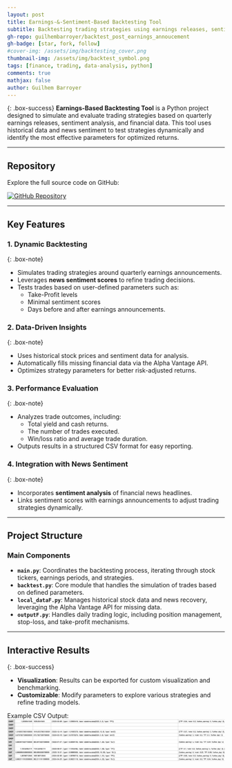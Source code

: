 ```yaml
---
layout: post
title: Earnings-&-Sentiment-Based Backtesting Tool
subtitle: Backtesting trading strategies using earnings releases, sentiment analysis, and news data
gh-repo: guilhembarroyer/backtest_post_earnings_annoucement
gh-badge: [star, fork, follow]
#cover-img: /assets/img/backtesting_cover.png
thumbnail-img: /assets/img/backtest_symbol.png
tags: [finance, trading, data-analysis, python]
comments: true
mathjax: false
author: Guilhem Barroyer
---
```


{: .box-success}
**Earnings-Based Backtesting Tool** is a Python project designed to simulate and evaluate trading strategies based on quarterly earnings releases, sentiment analysis, and financial data. This tool uses historical data and news sentiment to test strategies dynamically and identify the most effective parameters for optimized returns.

---

## **Repository**

Explore the full source code on GitHub:

[![GitHub Repository](https://img.shields.io/badge/GitHub-Earnings_Based_Backtesting-blue?style=flat-square&logo=github)](https://github.com/guilhembarroyer/backtest_post_earnings_annoucement)

---

## **Key Features**

### 1. **Dynamic Backtesting**
{: .box-note}
- Simulates trading strategies around quarterly earnings announcements.
- Leverages **news sentiment scores** to refine trading decisions.
- Tests trades based on user-defined parameters such as:
  - Take-Profit levels
  - Minimal sentiment scores
  - Days before and after earnings announcements.

### 2. **Data-Driven Insights**
{: .box-note}
- Uses historical stock prices and sentiment data for analysis.
- Automatically fills missing financial data via the Alpha Vantage API.
- Optimizes strategy parameters for better risk-adjusted returns.

### 3. **Performance Evaluation**
{: .box-note}
- Analyzes trade outcomes, including:
  - Total yield and cash returns.
  - The number of trades executed.
  - Win/loss ratio and average trade duration.
- Outputs results in a structured CSV format for easy reporting.

### 4. **Integration with News Sentiment**
{: .box-note}
- Incorporates **sentiment analysis** of financial news headlines.
- Links sentiment scores with earnings announcements to adjust trading strategies dynamically.

---

## **Project Structure**

### **Main Components**
- **`main.py`**: Coordinates the backtesting process, iterating through stock tickers, earnings periods, and strategies.
- **`backtest.py`**: Core module that handles the simulation of trades based on defined parameters.
- **`local_dataF.py`**: Manages historical stock data and news recovery, leveraging the Alpha Vantage API for missing data.
- **`outputF.py`**: Handles daily trading logic, including position management, stop-loss, and take-profit mechanisms.

---

## **Interactive Results**

{: .box-success}
- **Visualization**: Results can be exported for custom visualization and benchmarking.
- **Customizable**: Modify parameters to explore various strategies and refine trading models.

Example CSV Output:
![Exemples de résultats CSV](/assets/img/ex_result.png)

